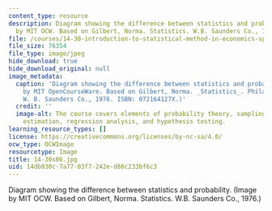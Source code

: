```yaml
---
content_type: resource
description: Diagram showing the difference between statistics and probability. (Image
  by MIT OCW. Based on Gilbert, Norma. Statistics. W.B. Saunders Co., 1976.)
file: /courses/14-30-introduction-to-statistical-method-in-economics-spring-2006/14db030c7a7703f7242ed86c233bf6c3_14-30s06.jpg
file_size: 76354
file_type: image/jpeg
hide_download: true
hide_download_original: null
image_metadata:
  caption: 'Diagram showing the difference between statistics and probability. (Image
    by MIT OpenCourseWare. Based on Gilbert, Norma. _Statistics_. Philadelphia, PA:
    W. B. Saunders Co., 1976. ISBN: 072164127X.)'
  credit: ''
  image-alt: The course covers elements of probability theory, sampling theory, statistical
    estimation, regression analysis, and hypothesis testing.
learning_resource_types: []
license: https://creativecommons.org/licenses/by-nc-sa/4.0/
ocw_type: OCWImage
resourcetype: Image
title: 14-30s06.jpg
uid: 14db030c-7a77-03f7-242e-d86c233bf6c3
---
```

Diagram showing the difference between statistics and probability. (Image by MIT OCW. Based on Gilbert, Norma. Statistics. W.B. Saunders Co., 1976.)